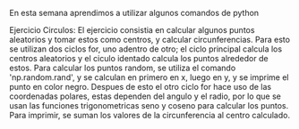 En esta semana aprendimos a utilizar algunos comandos de python

Ejercicio Circulos:
El ejercicio consistia en calcular algunos puntos aleatorios y tomar estos como centros, y calcular circunferencias. Para esto se utilizan dos ciclos for, uno adentro de otro; el ciclo principal calcula los centros aleatorios y el ciculo identado calcula los puntos alrededor de estos. Para calcular los puntos random, se utiliza el comando 'np.random.rand', y se calculan en primero en x, luego en y, y se imprime el punto en color negro. Despues de esto el otro ciclo for hace uso de las coordenadas polares, estas dependen del angulo y el radio, por lo que se usan las funciones trigonometricas seno y coseno para calcular los puntos. Para imprimir, se suman los valores de la circunferencia al centro calculado.
